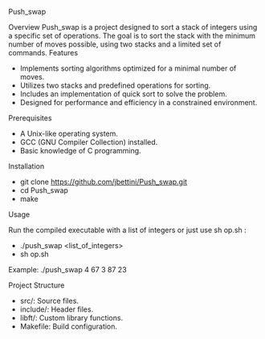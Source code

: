 Push_swap

Overview
Push_swap is a project designed to sort a stack of integers using a specific set of operations. The goal is to sort the stack with the minimum number of moves possible, using two stacks and a limited set of commands.
Features

-   Implements sorting algorithms optimized for a minimal number of moves.
-   Utilizes two stacks and predefined operations for sorting.
-   Includes an implementation of quick sort to solve the problem.
-   Designed for performance and efficiency in a constrained environment.

Prerequisites

-   A Unix-like operating system.
-   GCC (GNU Compiler Collection) installed.
-   Basic knowledge of C programming.

Installation

-   git clone https://github.com/jbettini/Push_swap.git
-   cd Push_swap
-   make

Usage

Run the compiled executable with a list of integers or just use sh op.sh :
-   ./push_swap <list_of_integers>
-   sh op.sh

Example:
./push_swap 4 67 3 87 23

Project Structure

-   src/: Source files.
-   include/: Header files.
-   libft/: Custom library functions.
-   Makefile: Build configuration.